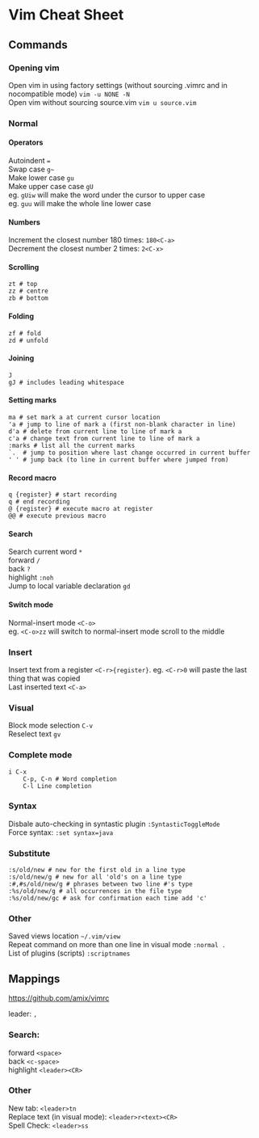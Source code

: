 # Vim Cheat Sheet
## Commands

### Opening vim
Open vim in using factory settings (without sourcing .vimrc and in nocompatible mode) `vim -u NONE -N`  
Open vim without sourcing source.vim `vim u source.vim`


### Normal
#### Operators
Autoindent `=`  
Swap case `g~`  
Make lower case `gu`  
Make upper case case `gU`   
eg. `gUiw` will make the word under the cursor to upper case  
eg. `guu` will make the whole line lower case  

#### Numbers
Increment the closest number 180 times: `180<C-a>`  
Decrement the closest number 2 times: `2<C-x>`  
#### Scrolling
```
zt # top 
zz # centre
zb # bottom
```
#### Folding
```
zf # fold
zd # unfold
```
#### Joining
```
J 
gJ # includes leading whitespace
```
#### Setting marks
```
ma # set mark a at current cursor location
'a # jump to line of mark a (first non-blank character in line)
d'a # delete from current line to line of mark a
c'a # change text from current line to line of mark a
:marks # list all the current marks
`.  # jump to position where last change occurred in current buffer
' ' # jump back (to line in current buffer where jumped from)
```
#### Record macro
```
q {register} # start recording
q # end recording
@ {register} # execute macro at register
@@ # execute previous macro
```
#### Search
Search current word `*`  
forward `/`  
back `?`  
highlight `:noh`  
Jump to local variable declaration `gd`  

#### Switch mode
Normal-insert mode `<C-o>`  
eg. `<C-o>zz` will switch to normal-insert mode scroll to the middle  

### Insert
Insert text from a register `<C-r>{register}`. eg. `<C-r>0` will paste the last thing that was copied    
Last inserted text `<C-a>`    


### Visual
Block mode selection `C-v`  
Reselect text `gv`  

### Complete mode
```
i C-x
	C-p, C-n # Word completion
	C-l Line completion
```

### Syntax
Disbale auto-checking in syntastic plugin `:SyntasticToggleMode`  
Force syntax: `:set syntax=java`  

### Substitute
```
:s/old/new # new for the first old in a line type    
:s/old/new/g # new for all 'old's on a line type       
:#,#s/old/new/g # phrases between two line #'s type       
:%s/old/new/g # all occurrences in the file type        
:%s/old/new/gc # ask for confirmation each time add 'c'             
```

### Other
Saved views location `~/.vim/view`  
Repeat command on more than one line in visual mode `:normal .`  
List of plugins (scripts) `:scriptnames`  

## Mappings 
https://github.com/amix/vimrc  

leader: `,`  

### Search:
forward `<space>`  
back `<c-space>`  
highlight `<leader><CR>`  

### Other
New tab: `<leader>tn`  
Replace text (in visual mode): `<leader>r<text><CR>`  
Spell Check: `<leader>ss`  
